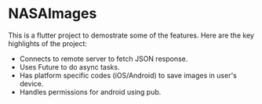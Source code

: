 # NASAImages

This is a flutter project to demostrate some of the features. Here are the key highlights of the project:

 - Connects to remote server to fetch JSON response.
 - Uses Future to do async tasks.
 - Has platform specific codes (iOS/Android) to save images in user's device.
 - Handles permissions for android using pub.


